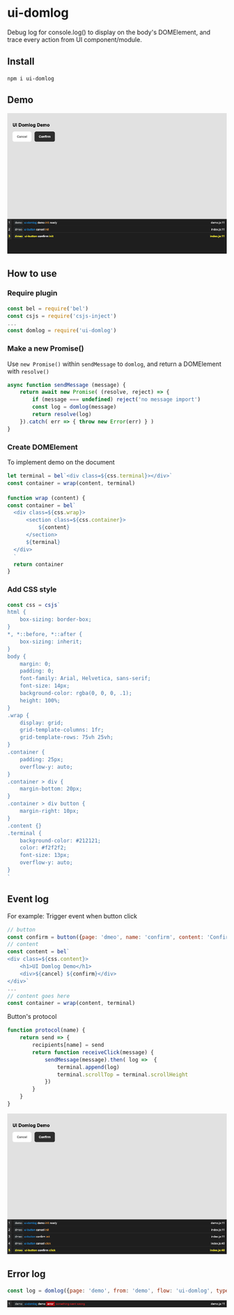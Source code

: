 # ui-domlog
Debug log for console.log() to display on the body's DOMElement, and trace every action from UI component/module.

## Install
```
npm i ui-domlog
```

## Demo
![demo](assets/images/demo.png)

## How to use
### Require plugin
```js
const bel = require('bel')
const csjs = require('csjs-inject')
...
const domlog = require('ui-domlog')
```
### Make a new Promise()
Use ```new Promise()``` within ```sendMessage``` to ```domlog```, and return a DOMElement with ```resolve()```
```js
async function sendMessage (message) {
    return await new Promise( (resolve, reject) => {
        if (message === undefined) reject('no message import')
        const log = domlog(message)
        return resolve(log)
    }).catch( err => { throw new Error(err) } )
}
```

### Create DOMElement
To implement demo on the document
```js
let terminal = bel`<div class=${css.terminal}></div>`
const container = wrap(content, terminal)

function wrap (content) {
const container = bel`
  <div class=${css.wrap}>
      <section class=${css.container}>
          ${content}
      </section>
      ${terminal}
  </div>
  `
  return container
}
```

### Add CSS style
```js
const css = csjs`
html {
    box-sizing: border-box;
}
*, *::before, *::after {
    box-sizing: inherit;
}
body {
    margin: 0;
    padding: 0;
    font-family: Arial, Helvetica, sans-serif;
    font-size: 14px;
    background-color: rgba(0, 0, 0, .1);
    height: 100%;
}
.wrap {
    display: grid;
    grid-template-columns: 1fr;
    grid-template-rows: 75vh 25vh;
}
.container {
    padding: 25px;
    overflow-y: auto;
}
.container > div {
    margin-bottom: 20px;
}
.container > div button {
    margin-right: 10px;
}
.content {}
.terminal {
    background-color: #212121;
    color: #f2f2f2;
    font-size: 13px;
    overflow-y: auto;
}
`
```

## Event log
For example:
Trigger event when button click
```js
// button
const confirm = button({page: 'dmeo', name: 'confirm', content: 'Confirm', style: 'solid', color: 'dark'}, protocol('confirm'))
// content
const content = bel`
<div class=${css.content}>
    <h1>UI Domlog Demo</h1>
    <div>${cancel} ${confirm}</div>
</div>`
...
// content goes here
const container = wrap(content, terminal)
```
Button's protocol
```js
function protocol(name) {
    return send => {
        recipients[name] = send
        return function receiveClick(message) {
            sendMessage(message).then( log =>  { 
                terminal.append(log) 
                terminal.scrollTop = terminal.scrollHeight
            })
        }
    }
}
```
![event](assets/images/event.png)

## Error log
```js
const log = domlog({page: 'demo', from: 'demo', flow: 'ui-domlog', type: 'error', body: 'something went wrong', filename, line: 11})
```
![error](assets/images/error.png)